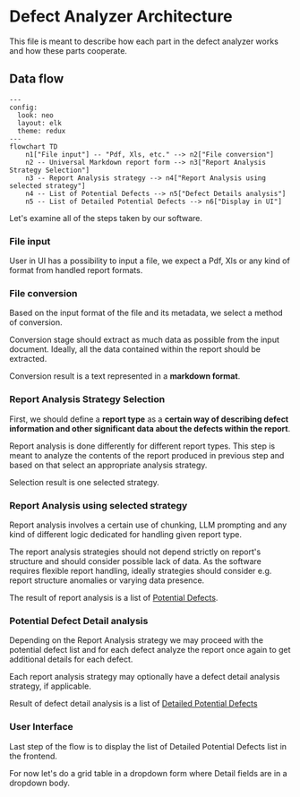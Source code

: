 # Defect Analyzer Architecture

This file is meant to describe how each part in the defect analyzer works and how these parts cooperate.

## Data flow

```mermaid
---
config:
  look: neo
  layout: elk
  theme: redux
---
flowchart TD
    n1["File input"] -- "Pdf, Xls, etc." --> n2["File conversion"]
    n2 -- Universal Markdown report form --> n3["Report Analysis Strategy Selection"]
    n3 -- Report Analysis strategy --> n4["Report Analysis using selected strategy"]
    n4 -- List of Potential Defects --> n5["Defect Details analysis"]
    n5 -- List of Detailed Potential Defects --> n6["Display in UI"]

```

Let's examine all of the steps taken by our software.

### File input

User in UI has a possibility to input a file, we expect a Pdf, Xls or any kind of format from handled report formats.

### File conversion

Based on the input format of the file and its metadata, we select a method of conversion. 

Conversion stage should extract as much data as possible from the input document. Ideally, all the data contained within the report should be extracted.

Conversion result is a text represented in a **markdown format**.

### Report Analysis Strategy Selection

First, we should define a **report type** as a **certain way of describing defect information and other significant data about the defects within the report**.

Report analysis is done differently for different report types. This step is meant to analyze the contents of the report produced in previous step and based on that select an appropriate analysis strategy.

Selection result is one selected strategy.

### Report Analysis using selected strategy

Report analysis involves a certain use of chunking, LLM prompting and any kind of different logic dedicated for handling given report type. 

The report analysis strategies should not depend strictly on report's structure and should consider possible lack of data. As the software requires
flexible report handling, ideally strategies should consider e.g. report structure anomalies or varying data presence.

The result of report analysis is a list of [Potential Defects](Domain.md#potential-defect).

### Potential Defect Detail analysis

Depending on the Report Analysis strategy we may proceed with the potential defect list and for each defect analyze the report once again to get additional details for each defect.

Each report analysis strategy may optionally have a defect detail analysis strategy, if applicable.  

Result of defect detail analysis is a list of [Detailed Potential Defects](Domain.md#detailed-potential-defect) 

### User Interface

Last step of the flow is to display the list of Detailed Potential Defects list in the frontend.

For now let's do a grid table in a dropdown form where Detail fields are in a dropdown body.
